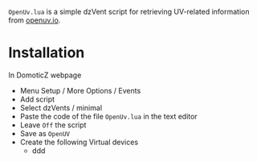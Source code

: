 `OpenUv.lua` is a simple dzVent script for retrieving UV-related information from
[openuv.io](https://openuv.io/).


# Installation

In DomoticZ webpage
* Menu Setup / More Options / Events
* Add script
* Select dzVents / minimal
* Paste the code of the file `OpenUv.lua` in the text editor
* Leave `Off` the script
* Save as `OpenUV`
* Create the following Virtual devices
  * ddd  


